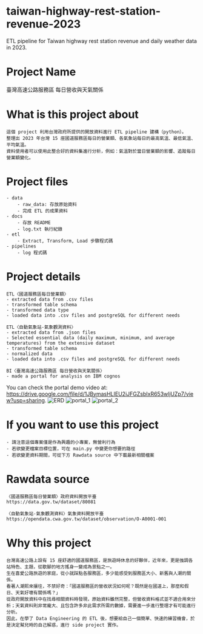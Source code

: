 # taiwan-highway-rest-station-revenue-2023
ETL pipeline for Taiwan highway rest station revenue and daily weather data in 2023.

# Project Name
臺灣高速公路服務區 每日營收與天氣關係

# What is this project about
    這個 project 利用台灣政府所提供的開放資料進行 ETL pipeline 建構（python）。
    整理出 2023 年台灣 15 座國道服務區每日的營業額、各氣象站每日的最高氣溫、最低氣溫、平均氣溫。
    資料使用者可以使用此整合好的資料集進行分析，例如：氣溫對於當日營業額的影響、追蹤每日營業額變化。

# Project files
    - data
        - raw_data: 存放原始資料
        - 完成 ETL 的成果資料
    - docs
        - 存放 README
        - log.txt 執行紀錄
    - etl
        - Extract, Transform, Load 步驟程式碼
    - pipelines
        - log 程式碼

# Project details
    ETL〈國道服務區每日營業額〉
    - extracted data from .csv files
    - transformed table schema
    - transformed data type
    - loaded data into .csv files and postgreSQL for different needs

    ETL〈自動氣象站-氣象觀測資料〉
    - extracted data from .json files
    - Selected essential data (daily maximum, minimum, and average temperatures) from the extensive dataset
    - transformed table schema
    - normalized data
    - loaded data into .csv files and postgreSQL for different needs

    BI〈臺灣高速公路服務區 每日營收與天氣關係〉
    - made a portal for analysis on IBM cognos

  You can check the portal demo video at: https://drive.google.com/file/d/1JBymasHLIEU2iJFGZsbIxR653wljUZp7/view?usp=sharing.
  ![ERD](https://drive.google.com/uc?export=view&id=1V7nKEJK3a2yxyg2Ss6CsLtKs47cE_ZRz)
  ![portal_1](https://drive.google.com/uc?export=view&id=1ylNnsvd1NNpyz_saIxIdFpwCA2dvHPhT)
  ![portal_2](https://drive.google.com/uc?id=1vFbMfNlIpVNkc-nJgnMcwfkD_FD352hC)


# If you want to use this project
    - 請注意這個專案僅是作為興趣的小專案，無營利行為
    - 若欲變更檔案目標位置，可在 main.py 中變更你想要的路徑
    - 若欲變更資料期間，可從下方 Rawdata source 中下載最新相關檔案

# Rawdata source
    〈國道服務區每日營業額〉政府資料開放平臺
    https://data.gov.tw/dataset/80081

    〈自動氣象站-氣象觀測資料〉氣象資料開放平臺
    https://opendata.cwa.gov.tw/dataset/observation/O-A0001-001

# Why this project
    台灣高速公路上設有 15 座舒適的國道服務區，是旅遊時休息的好夥伴，近年來，更是強調各站特色、主題，從歇腳的地方搖身一變成為景點之一。
    生在喜愛公路旅遊的家庭，從小就踩點各服務區，多少能感受到服務區大小、新舊與人潮的關係。
    看著人潮熙來攘往，不禁好奇：「國道服務區的營收狀況如何呢？既然是在國道上，那麼和假日、天氣好壞有關係嗎？」
    從政府開放資料中在找尋相關資料時發現，原始資料雖然完整，但營收資料格式並不適合用來分析；天氣資料則非常龐大、且包含許多非此需求所需的數據，需要進一步進行整理才有可能進行分析。
    因此，在學了 Data Engineering 的 ETL 後，想要給自己一個簡單、快速的練習機會，於是決定幫兒時的自己解惑，進行 side project 實作。
